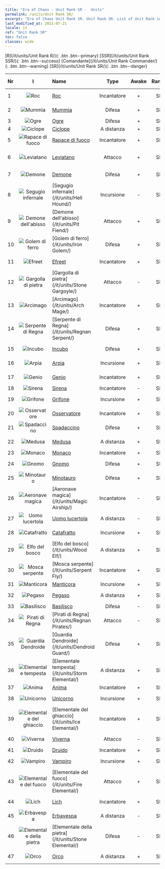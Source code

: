 ```yaml
---
title: "Era of Chaos - Unit Rank SR -  Units"
permalink: /units/Unit Rank SR/
excerpt: "Era of Chaos Unit Rank SR. Unit Rank SR. List of Unit Rank in Era of Chaos"
last_modified_at: 2021-07-21
locale: it
ref: "Unit Rank SR"
toc: false
classes: wide
---
```

 [R](/it/units/Unit Rank R/){: .btn .btn--primary} [SSR](/it/units/Unit Rank SSR/){: .btn .btn--success} [Comandante](/it/units/Unit Rank Commander/){: .btn .btn--warning} [SR](/it/units/Unit Rank SR/){: .btn .btn--danger} 

  | Nr | I |         Name        |   Type   | Awake | Rango |   Members     |  Stars  | Exclusive | Attack  |     HP    |  Awaken Name  |
  |:---|:-:|:--------------------|:--------:|:-----:|:---------:|:-------------:|:-------:|:---------:|:-------:|:---------:|:--------------|
  | 1 | ![Roc](/images/u/ti_leiniao.jpg) | [Roc](/it/units/Roc/) | Incantatore | + | SR | x4 | <i class="fas fa-star"/><i class="fas fa-star"/> | - | 792.0 | 4978 |  Uccello del Tuono  |
  | 2 | ![Mummia](/images/u/ti_munaiyi.jpg) | [Mummia](/it/units/Mummy/) | Difesa | + | SR | x4 | <i class="fas fa-star"/><i class="fas fa-star"/><i class="fas fa-star"/> | - | 141.0 | 2691 |  Re delle Mummie  |
  | 3 | ![Ogre](/images/u/ti_shirenmo.jpg) | [Ogre](/it/units/Ogre/) | Difesa | + | SR | x4 | <i class="fas fa-star"/><i class="fas fa-star"/> | + | 107.6 | 2523 |  Ogre mago  |
  | 4 | ![Ciclope](/images/u/ti_duyanjuren.jpg) | [Ciclope](/it/units/Cyclops/) | A distanza | + | SR | x4 | <i class="fas fa-star"/><i class="fas fa-star"/> | + | 678.8 | 5091 |  Re Ciclope  |
  | 5 | ![Rapace di fuoco](/images/u/ti_fenghuang.jpg) | [Rapace di fuoco](/it/units/Firebird/) | Incantatore | + | SR | x4 | <i class="fas fa-star"/><i class="fas fa-star"/><i class="fas fa-star"/> | + | 848.5 | 4525 |  Fenice  |
  | 6 | ![Leviatano](/images/u/ti_haiguai.jpg) | [Leviatano](/it/units/Revyaratan/) | Attacco | + | SR | x4 | <i class="fas fa-star"/><i class="fas fa-star"/><i class="fas fa-star"/> | + | 1267.1 | 7128 |  Antico mostro marino  |
  | 7 | ![Demone](/images/u/ti_changjiaoemo.jpg) | [Demone](/it/units/Demon/) | Difesa | + | SR | x4 | <i class="fas fa-star"/><i class="fas fa-star"/> | + | 114.4 | 2489 |  Guardia infernale  |
  | 8 | ![Segugio infernale](/images/u/ti_santouquan.jpg) | [Segugio infernale](/it/units/Hell Hound/) | Incursione | - | SR | x9 | <i class="fas fa-star"/><i class="fas fa-star"/> | + | 77.8 | 827 |   -   |
  | 9 | ![Demone dell'abisso](/images/u/ti_diyulingzhu.jpg) | [Demone dell'abisso](/it/units/Pit Fiend/) | Attacco | + | SR | x4 | <i class="fas fa-star"/><i class="fas fa-star"/> | - | 174.9 | 1850 |  Signore dell'abisso  |
  | 10 | ![Golem di ferro](/images/u/ti_tieren.jpg) | [Golem di ferro](/it/units/Iron Golem/) | Difesa | + | SR | x9 | <i class="fas fa-star"/><i class="fas fa-star"/> | - | 151.4 | 1850 |  Golem d'oro  |
  | 11 | ![Efreet](/images/u/ti_liehuojingling.jpg) | [Efreet](/it/units/Efreeti/) | Incantatore | + | SR | x4 | <i class="fas fa-star"/><i class="fas fa-star"/> | - | 225.4 | 1446 |  Efreet Sultano  |
  | 12 | ![Gargolla di pietra](/images/u/ti_shixianggui.jpg) | [Gargolla di pietra](/it/units/Stone Gargoyle/) | Attacco | - | SR | x9 | <i class="fas fa-star"/><i class="fas fa-star"/> | - | 48.0 | 300 |    |
  | 13 | ![Arcimago](/images/u/ti_dafashi.jpg) | [Arcimago](/it/units/Arch Mage/) | Incantatore | + | SR | x4 | <i class="fas fa-star"/><i class="fas fa-star"/> | - | 54.6 | 1324 |  Arcimago  |
  | 14 | ![Serpente di Regna](/images/u/ti_yurenyongshi.jpg) | [Serpente di Regna](/it/units/Regnan Serpent/) | Difesa | + | SR | x4 | <i class="fas fa-star"/><i class="fas fa-star"/><i class="fas fa-star"/> | - | 100.9 | 3027 |  Guardiano delle Maree  |
  | 15 | ![Incubo](/images/u/ti_mengyanshou.jpg) | [Incubo](/it/units/Nightmare/) | Difesa | + | SR | x4 | <i class="fas fa-star"/><i class="fas fa-star"/><i class="fas fa-star"/> | - | 84.1 | 2691 |  Signore degli Incubi  |
  | 16 | ![Arpia](/images/u/ti_yingshenren.jpg) | [Arpia](/it/units/Harpy/) | Incursione | + | SR | x9 | <i class="fas fa-star"/><i class="fas fa-star"/> | + | 74.0 | 860 |  Arpia deforme  |
  | 17 | ![Genio](/images/u/ti_shenguai.jpg) | [Genio](/it/units/Genie/) | Incantatore | + | SR | x4 | <i class="fas fa-star"/><i class="fas fa-star"/><i class="fas fa-star"/> | - | 102.6 | 662 |  Genio superiore  |
  | 18 | ![Sirena](/images/u/ti_meirenyu.jpg) | [Sirena](/it/units/Mermaid/) | Incantatore | - | SR | x4 | <i class="fas fa-star"/><i class="fas fa-star"/><i class="fas fa-star"/> | - | 185.0 | 1648 |   -   |
  | 19 | ![Grifone](/images/u/ti_shijiu.jpg) | [Grifone](/it/units/Griffin/) | Incursione | + | SR | x9 | <i class="fas fa-star"/><i class="fas fa-star"/> | - | 151.4 | 1850 |  Grifone reale  |
  | 20 | ![Osservatore](/images/u/ti_xieyan.jpg) | [Osservatore](/it/units/Beholder/) | Incantatore | + | SR | x9 | <i class="fas fa-star"/><i class="fas fa-star"/><i class="fas fa-star"/> | - | 115.8 | 744 |  Occhio del Diavolo  |
  | 21 | ![Spadaccino](/images/u/ti_shizijun.jpg) | [Spadaccino](/it/units/Swordsman/) | Difesa | + | SR | x4 | <i class="fas fa-star"/><i class="fas fa-star"/> | - | 54.6 | 1324 |  Crociato  |
  | 22 | ![Medusa](/images/u/ti_meidusha.jpg) | [Medusa](/it/units/Medusa/) | A distanza | + | SR | x4 | <i class="fas fa-star"/><i class="fas fa-star"/><i class="fas fa-star"/> | + | 202.0 | 1144 |  Regina Medusa  |
  | 23 | ![Monaco](/images/u/ti_senglv.jpg) | [Monaco](/it/units/Monk/) | Incantatore | + | SR | x4 | <i class="fas fa-star"/> | + | 102.6 | 662 |  Fanatico  |
  | 24 | ![Gnomo](/images/u/ti_airen.jpg) | [Gnomo](/it/units/Dwarf/) | Difesa | + | SR | x9 | <i class="fas fa-star"/><i class="fas fa-star"/> | - | 54.6 | 1324 |  Gnomo guerriero  |
  | 25 | ![Minotauro](/images/u/ti_niutouguai.jpg) | [Minotauro](/it/units/Minotaur/) | Difesa | + | SR | x4 | <i class="fas fa-star"/><i class="fas fa-star"/> | - | 108.0 | 2725 |  Re dei Minotauri  |
  | 26 | ![Aeronave magica](/images/u/ti_reqiqiu.jpg) | [Aeronave magica](/it/units/Magic Airship/) | Incantatore | - | SR | x4 | <i class="fas fa-star"/><i class="fas fa-star"/><i class="fas fa-star"/> | - | 208.5 | 1715 |   -   |
  | 27 | ![Uomo lucertola](/images/u/ti_xiyiren.jpg) | [Uomo lucertola](/it/units/Lizardman/) | A distanza | - | SR | x4 | <i class="fas fa-star"/><i class="fas fa-star"/> | + | 174.9 | 1144 |   -   |
  | 28 | ![Catafratto](/images/u/ti_qishi.jpg) | [Catafratto](/it/units/Cavalier/) | Incursione | + | SR | x4 | <i class="fas fa-star"/> | + | 79.4 | 811 |  Cavalieri campioni  |
  | 29 | ![Elfo del bosco](/images/u/ti_mujingling.jpg) | [Elfo del bosco](/it/units/Wood Elf/) | A distanza | + | SR | x9 | <i class="fas fa-star"/><i class="fas fa-star"/> | - | 92.4 | 438 |  Elfo Gigante  |
  | 30 | ![Mosca serpente](/images/u/ti_longying.jpg) | [Mosca serpente](/it/units/Serpent Fly/) | Incantatore | + | SR | x4 | <i class="fas fa-star"/><i class="fas fa-star"/> | + | 178.3 | 1615 |  Mosca drago  |
  | 31 | ![Manticora](/images/u/ti_shixie.jpg) | [Manticora](/it/units/Manticore/) | Incursione | + | SR | x4 | <i class="fas fa-star"/><i class="fas fa-star"/><i class="fas fa-star"/> | + | 174.9 | 1917 |  Scorpicora  |
  | 32 | ![Pegaso](/images/u/ti_feima.jpg) | [Pegaso](/it/units/Pegasus/) | A distanza | + | SR | x4 | <i class="fas fa-star"/><i class="fas fa-star"/> | + | 195.1 | 1144 |  Pegaso Argenteo  |
  | 33 | ![Basilisco](/images/u/ti_xiyi.jpg) | [Basilisco](/it/units/Basilisk/) | Difesa | - | SR | x4 | <i class="fas fa-star"/><i class="fas fa-star"/><i class="fas fa-star"/> | - | 121.1 | 2859 |   -   |
  | 34 | ![Pirati di Regna](/images/u/ti_haidao.jpg) | [Pirati di Regna](/it/units/Regnan Pirates/) | Attacco | - | SR | x4 | <i class="fas fa-star"/><i class="fas fa-star"/> | + | 99.3 | 695 |  Re dei Pirati  |
  | 35 | ![Guardia Dendroide](/images/u/ti_shuyao.jpg) | [Guardia Dendroide](/it/units/Dendroid Guard/) | Difesa | + | SR | x4 | <i class="fas fa-star"/><i class="fas fa-star"/> | - | 396.0 | 10182 |  Soldato Dendroide  |
  | 36 | ![Elementale tempesta](/images/u/ti_leiyuansu2.jpg) | [Elementale tempesta](/it/units/Storm Elemental/) | A distanza | + | SR | x4 | <i class="fas fa-star"/><i class="fas fa-star"/> | - | 99.2 | 662 |  Tempesta di fulmini  |
  | 37 | ![Anima](/images/u/ti_youling.jpg) | [Anima](/it/units/Wight/) | Incantatore | + | SR | x9 | <i class="fas fa-star"/><i class="fas fa-star"/> | - | 107.5 | 662 |  Spettro  |
  | 38 | ![Unicorno](/images/u/ti_dujiaoshou.jpg) | [Unicorno](/it/units/Unicorn/) | Incursione | + | SR | x4 | <i class="fas fa-star"/><i class="fas fa-star"/> | - | 151.4 | 1850 |  Unicorno da Guerra  |
  | 39 | ![Elementale del ghiaccio](/images/u/ti_bingyuansu2.jpg) | [Elementale del ghiaccio](/it/units/Ice Elemental/) | Incantatore | + | SR | x4 | <i class="fas fa-star"/><i class="fas fa-star"/> | - | 111.0 | 744 |  Spirito della neve silente  |
  | 40 | ![Viverna](/images/u/ti_feilong.jpg) | [Viverna](/it/units/Wyvern/) | Attacco | - | SR | x4 | <i class="fas fa-star"/><i class="fas fa-star"/><i class="fas fa-star"/> | - | 500.0 | 5544 |  Viverna Monarca  |
  | 41 | ![Druido](/images/u/ti_deluyi.jpg) | [Druido](/it/units/Druid/) | Incantatore | + | SR | x9 | <i class="fas fa-star"/><i class="fas fa-star"/><i class="fas fa-star"/> | - | 102.6 | 844 |  Arcidruido  |
  | 42 | ![Vampiro](/images/u/ti_xixuegui.jpg) | [Vampiro](/it/units/Vampire/) | Incursione | + | SR | x4 | <i class="fas fa-star"/><i class="fas fa-star"/> | - | 74.4 | 910 |  Signore dei Vampiri  |
  | 43 | ![Elementale del fuoco](/images/u/ti_liehuoyuansu.jpg) | [Elementale del fuoco](/it/units/Fire Elemental/) | Attacco | + | SR | x4 | <i class="fas fa-star"/><i class="fas fa-star"/> | - | 195.0 | 1682 |  Energia elementale  |
  | 44 | ![Lich](/images/u/ti_wuyao.jpg) | [Lich](/it/units/Lich/) | Incantatore | + | SR | x4 | <i class="fas fa-star"/><i class="fas fa-star"/><i class="fas fa-star"/> | + | 228.7 | 1581 |  Lich potenziato  |
  | 45 | ![Erbavespa](/images/u/ti_dufengcao.jpg) | [Erbavespa](/it/units/Waspwort/) | A distanza | - | SR | x1 | <i class="fas fa-star"/><i class="fas fa-star"/><i class="fas fa-star"/> | - | 950.3 | 5543 |   -   |
  | 46 | ![Elementale della pietra](/images/u/ti_shiyuansu.jpg) | [Elementale della pietra](/it/units/Stone Elemental/) | Difesa | - | SR | x4 | <i class="fas fa-star"/><i class="fas fa-star"/><i class="fas fa-star"/> | - | 121.0 | 2825 |   -   |
  | 47 | ![Orco](/images/u/ti_shourentoufushou.jpg) | [Orco](/it/units/Orc/) | A distanza | + | SR | x4 | <i class="fas fa-star"/><i class="fas fa-star"/> | - | 82.7 | 662 |  Orco comandante  |
